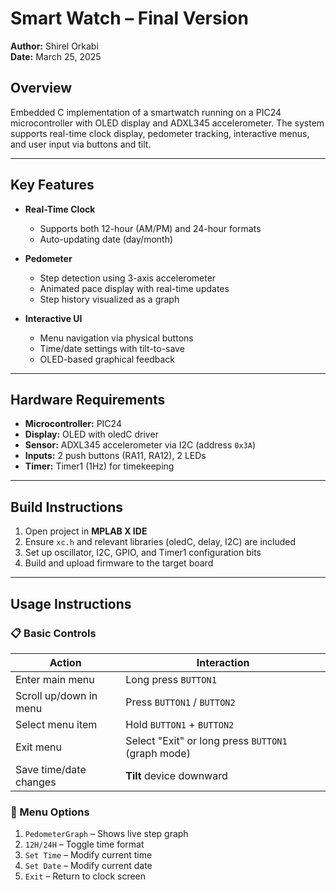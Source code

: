 # Smart Watch – Final Version

**Author:** Shirel Orkabi  
**Date:** March 25, 2025

## Overview

Embedded C implementation of a smartwatch running on a PIC24 microcontroller with OLED display and ADXL345 accelerometer. The system supports real-time clock display, pedometer tracking, interactive menus, and user input via buttons and tilt.

---

## Key Features

- **Real-Time Clock**
  - Supports both 12-hour (AM/PM) and 24-hour formats
  - Auto-updating date (day/month)

- **Pedometer**
  - Step detection using 3-axis accelerometer
  - Animated pace display with real-time updates
  - Step history visualized as a graph

- **Interactive UI**
  - Menu navigation via physical buttons
  - Time/date settings with tilt-to-save
  - OLED-based graphical feedback

---

## Hardware Requirements

- **Microcontroller:** PIC24
- **Display:** OLED with oledC driver
- **Sensor:** ADXL345 accelerometer via I2C (address `0x3A`)
- **Inputs:** 2 push buttons (RA11, RA12), 2 LEDs
- **Timer:** Timer1 (1Hz) for timekeeping

---

## Build Instructions

1. Open project in **MPLAB X IDE**
2. Ensure `xc.h` and relevant libraries (oledC, delay, I2C) are included
3. Set up oscillator, I2C, GPIO, and Timer1 configuration bits
4. Build and upload firmware to the target board

---

## Usage Instructions

### 📋 Basic Controls

| Action                            | Interaction                      |
|----------------------------------|----------------------------------|
| Enter main menu                  | Long press `BUTTON1`             |
| Scroll up/down in menu           | Press `BUTTON1` / `BUTTON2`      |
| Select menu item                 | Hold `BUTTON1` + `BUTTON2`       |
| Exit menu                        | Select "Exit" or long press `BUTTON1` (graph mode) |
| Save time/date changes           | **Tilt** device downward         |

### 📘 Menu Options

1. `PedometerGraph` – Shows live step graph  
2. `12H/24H` – Toggle time format  
3. `Set Time` – Modify current time  
4. `Set Date` – Modify current date  
5. `Exit` – Return to clock screen

